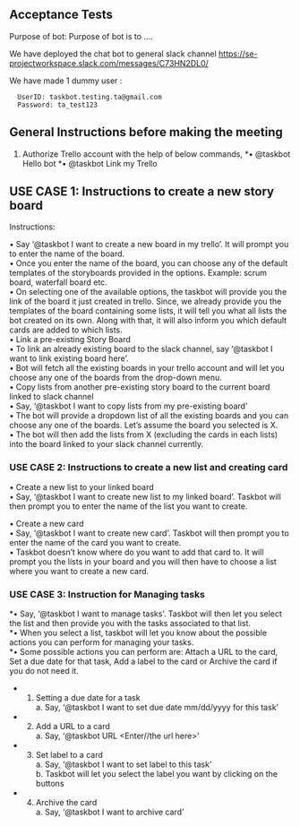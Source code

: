 ## Acceptance Tests

Purpose of bot: Purpose of bot is to ....

We have deployed the chat bot to general slack channel https://se-projectworkspace.slack.com/messages/C73HN2DL0/   

We have made 1 dummy user :   

      UserID: taskbot.testing.ta@gmail.com
      Password: ta_test123

## General Instructions before making the meeting

1. Authorize Trello account with the help of below commands,
 *• @taskbot Hello bot
 *• @taskbot Link my Trello


## USE CASE 1: Instructions to create a new story board 

Instructions:

   • Say ‘@taskbot I want to create a new board in my trello’. It will prompt you to enter the name of the board.      
   • Once you enter the name of the board, you can choose any of the default templates of the storyboards provided in the options. Example: scrum board, waterfall board etc.   
   • On selecting one of the available options, the taskbot will provide you the link of the board it just created in trello. Since, we already provide you the templates of the board containing some lists, it will tell you what all lists the bot created on its own. Along with that, it will also inform you which default cards are added to which lists.   
• Link a pre-existing Story Board   
   •	To link an already existing board to the slack channel, say ‘@taskbot I want to link existing board here’.   
   •	Bot will fetch all the existing boards in your trello account and will let you choose any one of the boards from the drop-down menu.   
• Copy lists from another pre-existing story board to the current board linked to slack channel   
   •	Say, ‘@taskbot I want to copy lists from my pre-existing board'   
   •	The bot will provide a dropdown list of all the existing boards and you can choose any one of the boards. Let’s assume the board you selected is X.   
   • 	The bot will then add the lists from X (excluding the cards in each lists) into the board linked to your slack channel currently.   

### USE CASE 2: Instructions to create a new list and creating card 

• Create a new list to your linked board   
   • Say, ‘@taskbot I want to create new list to my linked board’. Taskbot will then prompt you to enter the name of the list you want to create.   

• Create a new card   
   • Say, ‘@taskbot I want to create new card’. Taskbot will then prompt you to enter the name of the card you want to create.   
   • Taskbot doesn’t know where do you want to add that card to. It will prompt you the lists in your board and you will then have to choose a list where you want to create a new card.   


### USE CASE 3: Instruction for Managing tasks

*• Say, ‘@taskbot I want to manage tasks’. Taskbot will then let you select the list and then provide you with the tasks associated to that list.   
*• When you select a list, taskbot will let you know about the possible actions you can perform for managing your tasks.    
*• Some possible actions you can perform are: Attach a URL to the card, Set a due date for that task, Add a label to the card or Archive the card if you do not need it.   

* 1. Setting a due date for a task   
  a. Say, ‘@taskbot I want to set due date mm/dd/yyyy for this task’   
* 2. Add a URL to a card   
  a. Say, ‘@taskbot URL <Enter//the url here>’   
* 3. Set label to a card   
  a. Say, ‘@taskbot I want to set label to this task’   
  b. Taskbot will let you select the label you want by clicking on the buttons   
* 4. Archive the card   
  a. Say, ‘@taskbot I want to archive card’   

